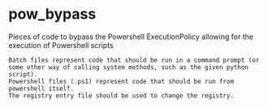 # pow_bypass
Pieces of code to bypass the Powershell ExecutionPolicy allowing for the execution of Powershell scripts
```
Batch files represent code that should be run in a command prompt (or some other way of calling system methods, such as the given python script).
Powershell files (.ps1) represent code that should be run from powershell itself.
The registry entry file should be used to change the registry.
```
